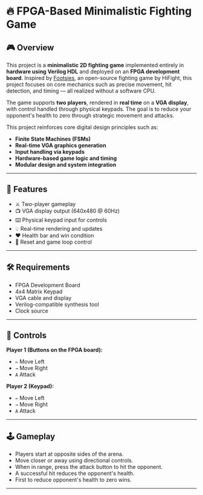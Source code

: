 # 🔥 FPGA-Based Minimalistic Fighting Game

## 🎮 Overview

This project is a **minimalistic 2D fighting game** implemented entirely in **hardware using Verilog HDL** and deployed on an **FPGA development board**. Inspired by [Footsies](https://hifight.github.io/footsies/), an open-source fighting game by HiFight, this project focuses on core mechanics such as precise movement, hit detection, and timing — all realized without a software CPU.

The game supports **two players**, rendered in **real time** on a **VGA display**, with control handled through physical keypads. The goal is to reduce your opponent's health to zero through strategic movement and attacks.

This project reinforces core digital design principles such as:
- **Finite State Machines (FSMs)**
- **Real-time VGA graphics generation**
- **Input handling via keypads**
- **Hardware-based game logic and timing**
- **Modular design and system integration**

---

## 🧱 Features

- ⚔️ Two-player gameplay
- 📺 VGA display output (640x480 @ 60Hz)
- ⌨️ Physical keypad input for controls
- 💡 Real-time rendering and updates
- ❤️ Health bar and win condition
- 🔄 Reset and game loop control

---

## 🛠️ Requirements

- FPGA Development Board
- 4x4 Matrix Keypad
- VGA cable and display
- Verilog-compatible synthesis tool
- Clock source

---

## 🔧 Controls

**Player 1 (Buttons on the FPGA board):**
- `←` Move Left
- `→` Move Right
- `A` Attack

**Player 2 (Keypad):**
- `←` Move Left
- `→` Move Right
- `A` Attack

---

## 🕹️ Gameplay

- Players start at opposite sides of the arena.
- Move closer or away using directional controls.
- When in range, press the attack button to hit the opponent.
- A successful hit reduces the opponent's health.
- First to reduce opponent's health to zero wins.

---


